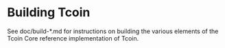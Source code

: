 Building Tcoin
================

See doc/build-*.md for instructions on building the various
elements of the Tcoin Core reference implementation of Tcoin.
